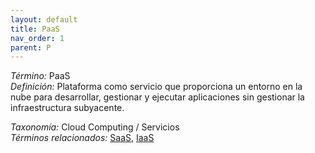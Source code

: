 ```yaml
---
layout: default
title: PaaS
nav_order: 1
parent: P
---
```


*Término:* PaaS  
*Definición:* Plataforma como servicio que proporciona un entorno en la nube para desarrollar, gestionar y ejecutar aplicaciones sin gestionar la infraestructura subyacente.

*Taxonomía:* Cloud Computing / Servicios  
*Términos relacionados:* [SaaS](https://maleniski.github.io/diccionario-angl-tec-mx/docs/alfabeticamente/S/saas/), [IaaS](https://maleniski.github.io/diccionario-angl-tec-mx/docs/alfabeticamente/I/iaas/)
